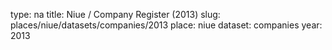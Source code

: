 type: na
title: Niue / Company Register (2013)
slug: places/niue/datasets/companies/2013
place: niue
dataset: companies
year: 2013
